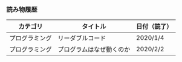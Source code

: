 ### 読み物履歴

| カテゴリ | タイトル | 日付（読了） |
|----------|----------|--------|
|プログラミング|リーダブルコード|2020/1/4|
|プログラミング|プログラムはなぜ動くのか|2020/2/2|
